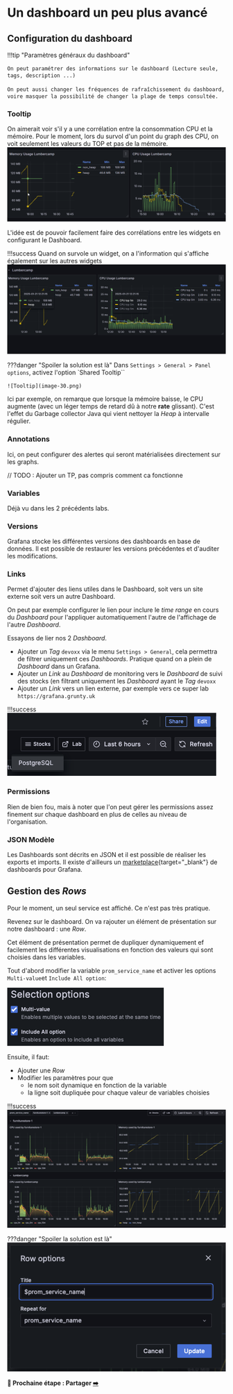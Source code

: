 # Un dashboard un peu plus avancé

## Configuration du dashboard

!!!tip "Paramètres généraux du dashboard"

    On peut paramétrer des informations sur le dashboard (Lecture seule, tags, description ...)

    On peut aussi changer les fréquences de rafraîchissement du dashboard, voire masquer la possibilité de changer la plage de temps consultée.

### Tooltip

On aimerait voir s'il y a une corrélation entre la consommation CPU et la mémoire. Pour le moment, lors du survol d'un point du graph des CPU, on voit seulement les valeurs du TOP et pas de la mémoire.
![Single Tooltip](image-11.png)

L'idée est de pouvoir facilement faire des corrélations entre les widgets en configurant le Dashboard.

!!!success
    Quand on survole un widget, on a l'information qui s'affiche également sur les autres widgets
    ![Shared Tooltip](image-10.png)

???danger "Spoiler la solution est là"
    Dans `Settings > General > Panel options`, activez l'option `Shared Tooltip``

    ![Tooltip](image-30.png)

Ici par exemple, on remarque que lorsque la mémoire baisse, le CPU augmente (avec un léger temps de retard dû à notre **rate** glissant). C'est l'effet du Garbage collector Java qui vient nettoyer la *Heap* à intervalle régulier.

### Annotations

Ici, on peut configurer des alertes qui seront matérialisées directement sur les graphs.

// TODO : Ajouter un TP, pas compris comment ca fonctionne

### Variables

Déjà vu dans les 2 précédents labs.

### Versions

Grafana stocke les différentes versions des dashboards en base de données. Il est possible de restaurer les versions précédentes et d'auditer les modifications.

### Links

Permet d'ajouter des liens utiles dans le Dashboard, soit vers un site externe soit vers un autre Dashboard.

On peut par exemple configurer le lien pour inclure le *time range* en cours du *Dashboard* pour l'appliquer automatiquement l'autre de l'affichage de l'autre *Dashboard*.

Essayons de lier nos 2 *Dashboard*.

* Ajouter un *Tag* `devoxx` via le menu `Settings > General`, cela permettra de filtrer uniquement ces *Dashboards*. Pratique quand on a plein de *Dashboard* dans un Grafana.
* Ajouter un *Link* au *Dashboard* de monitoring vers le *Dashboard* de suivi des stocks (en filtrant uniquement les *Dashboard* ayant le *Tag* `devoxx`
* Ajouter un *Link* vers un lien externe, par exemple vers ce super lab `https://grafana.grunty.uk`

!!!success
    ![Links](image-31.png)

### Permissions

Rien de bien fou, mais à noter que l'on peut gérer les permissions assez finement sur chaque dashboard en plus de celles au niveau de l'organisation.

### JSON Modèle

Les Dashboards sont décrits en JSON et il est possible de réaliser les exports et imports. Il existe d'ailleurs un [marketplace](https://grafana.com/grafana/dashboards/){target="_blank"} de dashboards pour Grafana.

## Gestion des *Rows*

Pour le moment, un seul service est affiché. Ce n'est pas très pratique.

Revenez sur le dashboard. On va rajouter un élément de présentation sur notre dashboard : une *Row*.

Cet élément de présentation permet de dupliquer dynamiquement ef facilement les différentes visualisations en fonction des valeurs qui sont choisies dans les variables.

Tout d'abord modifier la variable `prom_service_name` et activer les options `Multi-value`et `Include All option`:

![Options](image-32.png)

Ensuite, il faut:

* Ajouter une *Row*
* Modifier les paramètres pour que
    * le nom soit dynamique en fonction de la variable
    * la ligne soit dupliquée pour chaque valeur de variables choisies

!!!success
    ![Rows](image-34.png)

???danger "Spoiler la solution est là"
    ![Row options](image-33.png)

**🛫 Prochaine étape : Partager [➡️](../dashboard-metrics/app_stats.md)**